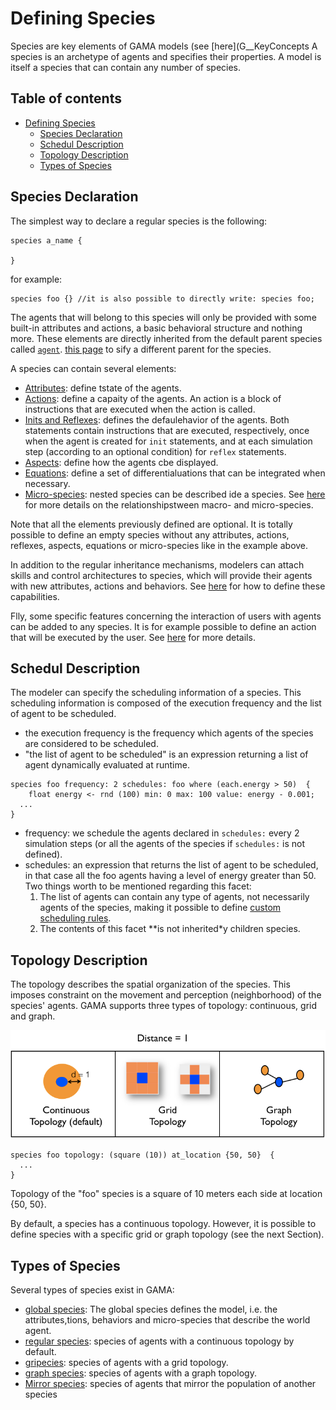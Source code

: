 
# Defining Species

Species are key elements of GAMA models (see [here](G__KeyConcepts A species is an archetype of agents and specifies their properties. A model is itself a species that can contain any number of species.


## Table of contents 

* [Defining Species](#defining-species)
	* [Species Declaration](#species-declaration)
	* [Schedul Description](#schedul-description)
	* [Topology Description](#topology-description)
	* [Types of Species](#types-of-species)


## Species Declaration
The simplest way to declare a regular species is the following:

```
species a_name {
  
}
```

for example:

```
species foo {} //it is also possible to directly write: species foo;
```

The agents that will belong to this species will only be provided with some built-in attributes and actions, a basic behavioral structure and nothing more. These elements are directly inherited from the default parent species called [`agent`](G__AgentBuiltInSpecies).  [this page](G__RegularSpecies) to sify a different parent for the species.

A species can contain several elements:
* [Attributes](G__DefiningAttributes): define tstate of the agents.
* [Actions](G__DefiningActions): define a capaity of the agents. An action is a block of instructions that are executed when the action is called.
* [Inits and Reflexes](G__DefiningBehaviors): defines the defaulehavior of the agents. Both statements contain instructions that are executed, respectively, once when the agent is created for `init` statements, and at each simulation step (according to an optional condition) for `reflex` statements.
* [Aspects](G__DefiningAspects): define how the agents cbe displayed.
* [Equations](G__DefiningEquations): define a set of differentialuations that can be integrated when necessary.
* [Micro-species](G__MultiLevel): nested species can be described ide a species. See [here](G__MultiLevelArchitecture) for more details on the relationshipstween macro- and micro-species.

Note that all the elements previously defined are optional. It is totally possible to define an empty species without any attributes, actions, reflexes, aspects, equations or micro-species like in the example above.

In addition to the regular inheritance mechanisms, modelers can attach skills and control architectures to species, which will provide their agents with new attributes, actions and behaviors. See [here](G__SkillsAndControl) for how to define these capabilities.

Flly, some specific features concerning the interaction of users with agents can be added to any species. It is for example possible to define an action that will be executed by the user. See [here](G__DefiningUserCommands) for more details.




## Schedul Description

The modeler can specify the scheduling information of a species. This scheduling information is composed of the execution frequency and the list of agent to be scheduled.

* the execution frequency is the frequency which agents of the species are considered to be scheduled.
* "the list of agent to be scheduled" is an expression returning a list of agent dynamically evaluated at runtime.

```
species foo frequency: 2 schedules: foo where (each.energy > 50)  {
    float energy <- rnd (100) min: 0 max: 100 value: energy - 0.001;
  ...
}
```

* frequency: we schedule the agents declared in `schedules:` every 2 simulation steps (or all the agents of the species if `schedules:` is not defined).
* schedules: an expression that returns the list of agent to be scheduled, in that case all the foo agents having a level of energy greater than 50. Two things worth to be mentioned regarding this facet:
    1. The list of agents can contain any type of agents, not necessarily agents of the species, making it possible to define [custom scheduling rules](G__RuntimeConcepts#Scheduling_of_Agents).
    1. The contents of this facet **is not inherited*y children species.


## Topology Description

The topology describes the spatial organization of the species. This imposes constraint on the movement and perception (neighborhood) of the species' agents. GAMA supports three types of topology: continuous, grid and graph.

![images/topologies.png](images/topologies.png)

```
species foo topology: (square (10)) at_location {50, 50}  {
  ...
}
```

Topology of the "foo" species is a square of 10 meters each side at location {50, 50}.

By default, a species has a continuous topology. However, it is possible to define species with a specific grid or graph topology (see the next Section).





## Types of Species

Several types of species exist in GAMA:
* [global species](G__GlobalSpecies): The global species defines the model, i.e. the attributes,tions, behaviors and micro-species that describe the world agent.
* [regular species](G__RegularSpecies): species of agents with a continuous topology by default.
* [gripecies](G__GridSpecies): species of agents with a grid topology.
* [graph species](G__GraphSpes): species of agents with a graph topology.
* [Mirror species](G__MirrorSpec): species of agents that mirror the population of another species
